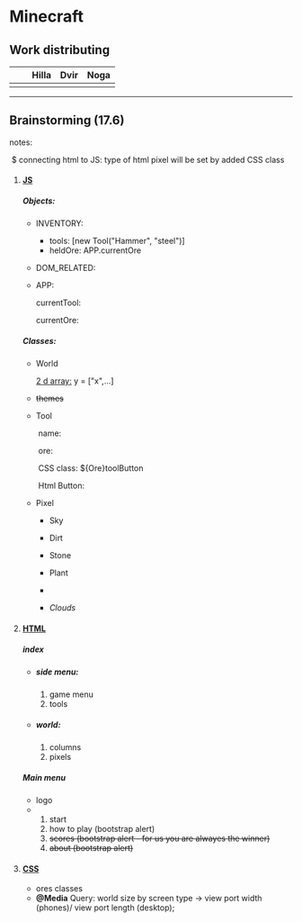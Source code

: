 # Minecraft



## Work distributing

|                                                              |                                                              | Hilla                                                 | Dvir                                  | Noga |
| ------------------------------------------------------------ | ------------------------------------------------------------ | ----------------------------------------------------- | ------------------------------------- | ---- |
|                                                              |                                                              |                                                       |                                       |      |


------



## Brainstorming (17.6)

notes:

​	$ connecting html to JS: type of html pixel will be set by added CSS class



1. #### <u>JS</u>

   ##### Objects:

   * INVENTORY:

     * tools: [new Tool("Hammer", "steel")]
     * heldOre: APP.currentOre

     

   * DOM_RELATED:

     

   * APP:

     currentTool:

     currentOre:

     

   ##### Classes:

   * World

     <u>2 d array:</u> y = ["x",...]

   * ~~themes~~

   * Tool

     ​		name:

     ​		ore: 

     ​		CSS class: ${Ore}toolButton

     ​		Html Button:

     

   * Pixel

     * Sky

     * Dirt

     * Stone

     * Plant

     * 

     * *Clouds*

       

2. ####  <u>HTML</u>

   ##### index

   * ##### side menu:

     1. game menu
     2. tools

   * ##### world:

     1. columns
     2. pixels

   ##### Main menu

   * logo
   * 1. start
     2. how to play (bootstrap alert)
     3. ~~scores (bootstrap alert - for us you are alwayes the winner)~~
     4. ~~about (bootstrap alert)~~

   

3. #### <u>CSS</u>

   * ores classes
   * **@Media** Query:  world size by screen type -> view port width (phones)/ view port length (desktop);

